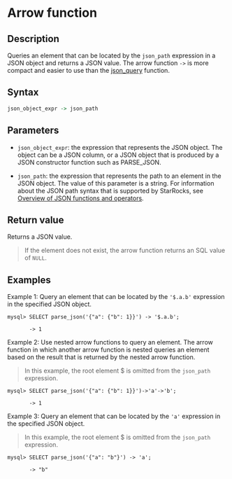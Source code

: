---
---

# Arrow function

## Description

Queries an element that can be located by the `json_path` expression in a JSON object and returns a JSON value. The arrow function `->` is more compact and easier to use than the [json_query](json_query.md) function.

## Syntax

```Haskell
json_object_expr -> json_path
```

## Parameters

- `json_object_expr`: the expression that represents the JSON object. The object can be a JSON column, or a JSON object that is produced by a JSON constructor function such as PARSE_JSON.

- `json_path`: the expression that represents the path to an element in the JSON object. The value of this parameter is a string. For information about the JSON path syntax that is supported by StarRocks, see [Overview of JSON functions and operators](../overview-of-json-functions-and-operators.md).

## Return value

Returns a JSON value.

> If the element does not exist, the arrow function returns an SQL value of `NULL`.

## Examples

Example 1: Query an element that can be located by the `'$.a.b'` expression in the specified JSON object.

```plaintext
mysql> SELECT parse_json('{"a": {"b": 1}}') -> '$.a.b';

       -> 1
```

Example 2: Use nested arrow functions to query an element. The arrow function in which another arrow function is nested queries an element based on the result that is returned by the nested arrow function.

> In this example, the root element $ is omitted from the `json_path` expression.

```plaintext
mysql> SELECT parse_json('{"a": {"b": 1}}')->'a'->'b';

       -> 1
```

Example 3: Query an element that can be located by the `'a'` expression in the specified JSON object.

> In this example, the root element $ is omitted from the `json_path` expression.

```plaintext
mysql> SELECT parse_json('{"a": "b"}') -> 'a';

       -> "b"
```
